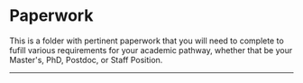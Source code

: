 # Paperwork

This is a folder with pertinent paperwork that you will
need to complete to fufill various requirements for your academic pathway,
whether that be your Master's, PhD, Postdoc, or Staff Position. 



---
